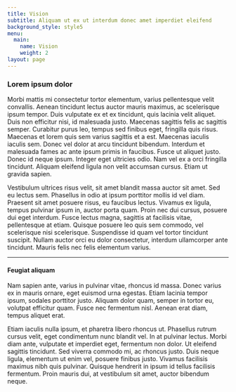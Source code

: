 ```yaml
---
title: Vision
subtitle: Aliquam ut ex ut interdum donec amet imperdiet eleifend
background_style: style5
menu:
  main:
    name: Vision
    weight: 2
layout: page
---
```


### Lorem ipsum dolor

Morbi mattis mi consectetur tortor elementum, varius pellentesque velit convallis. Aenean tincidunt lectus auctor mauris maximus, ac scelerisque ipsum tempor. Duis vulputate ex et ex tincidunt, quis lacinia velit aliquet. Duis non efficitur nisi, id malesuada justo. Maecenas sagittis felis ac sagittis semper. Curabitur purus leo, tempus sed finibus eget, fringilla quis risus. Maecenas et lorem quis sem varius sagittis et a est. Maecenas iaculis iaculis sem. Donec vel dolor at arcu tincidunt bibendum. Interdum et malesuada fames ac ante ipsum primis in faucibus. Fusce ut aliquet justo. Donec id neque ipsum. Integer eget ultricies odio. Nam vel ex a orci fringilla tincidunt. Aliquam eleifend ligula non velit accumsan cursus. Etiam ut gravida sapien.

Vestibulum ultrices risus velit, sit amet blandit massa auctor sit amet. Sed eu lectus sem. Phasellus in odio at ipsum porttitor mollis id vel diam. Praesent sit amet posuere risus, eu faucibus lectus. Vivamus ex ligula, tempus pulvinar ipsum in, auctor porta quam. Proin nec dui cursus, posuere dui eget interdum. Fusce lectus magna, sagittis at facilisis vitae, pellentesque at etiam. Quisque posuere leo quis sem commodo, vel scelerisque nisi scelerisque. Suspendisse id quam vel tortor tincidunt suscipit. Nullam auctor orci eu dolor consectetur, interdum ullamcorper ante tincidunt. Mauris felis nec felis elementum varius.

***

#### Feugiat aliquam

Nam sapien ante, varius in pulvinar vitae, rhoncus id massa. Donec varius ex in mauris ornare, eget euismod urna egestas. Etiam lacinia tempor ipsum, sodales porttitor justo. Aliquam dolor quam, semper in tortor eu, volutpat efficitur quam. Fusce nec fermentum nisl. Aenean erat diam, tempus aliquet erat.

Etiam iaculis nulla ipsum, et pharetra libero rhoncus ut. Phasellus rutrum cursus velit, eget condimentum nunc blandit vel. In at pulvinar lectus. Morbi diam ante, vulputate et imperdiet eget, fermentum non dolor. Ut eleifend sagittis tincidunt. Sed viverra commodo mi, ac rhoncus justo. Duis neque ligula, elementum ut enim vel, posuere finibus justo. Vivamus facilisis maximus nibh quis pulvinar. Quisque hendrerit in ipsum id tellus facilisis fermentum. Proin mauris dui, at vestibulum sit amet, auctor bibendum neque.
